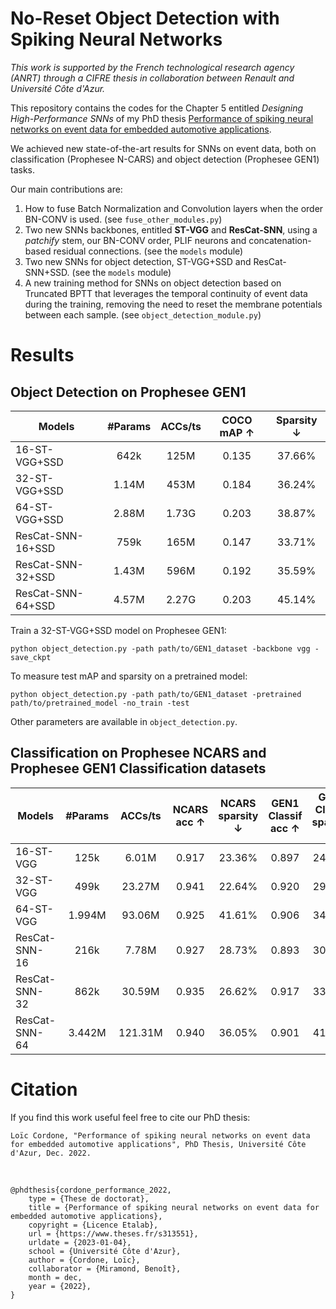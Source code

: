 # No-Reset Object Detection with Spiking Neural Networks

*This work is supported by the French technological research agency (ANRT) through a CIFRE thesis in collaboration between Renault and Université Côte d'Azur.*

This repository contains the codes for the Chapter 5 entitled *Designing High-Performance SNNs* of my PhD thesis [Performance of spiking neural networks on event data for embedded automotive applications](https://theses.fr/s313551).

We achieved new state-of-the-art results for SNNs on event data, both on classification (Prophesee N-CARS) and object detection (Prophesee GEN1) tasks.

Our main contributions are:
1. How to fuse Batch Normalization and Convolution layers when the order BN-CONV is used. (see `fuse_other_modules.py`)
2. Two new SNNs backbones, entitled **ST-VGG** and **ResCat-SNN**, using a *patchify* stem, our BN-CONV order, PLIF neurons and concatenation-based residual connections. (see the `models` module)
3. Two new SNNs for object detection, ST-VGG+SSD and ResCat-SNN+SSD. (see the `models` module)
4. A new training method for SNNs on object detection based on Truncated BPTT that leverages the temporal continuity of event data during the training, removing the need to reset the membrane potentials between each sample. (see `object_detection_module.py`)

# Results

## Object Detection on Prophesee GEN1

| **Models** | **#Params** | **ACCs/ts** | **COCO mAP &#8593;** | **Sparsity &#8595;** |
|---|:---:|:---:|:---:|:---:|
| 16-ST-VGG+SSD | 642k    | 125M  | 0.135 |  37.66\% |
| 32-ST-VGG+SSD | 1.14M   | 453M  | 0.184 |  36.24\% |
| 64-ST-VGG+SSD | 2.88M   | 1.73G | 0.203 |  38.87\% |
| ResCat-SNN-16+SSD | 759k    | 165M  | 0.147 |  33.71\% |
| ResCat-SNN-32+SSD | 1.43M   | 596M  | 0.192 |  35.59\% |
| ResCat-SNN-64+SSD | 4.57M   | 2.27G | 0.203 |  45.14\% |


Train a 32-ST-VGG+SSD model on Prophesee GEN1:

    python object_detection.py -path path/to/GEN1_dataset -backbone vgg -save_ckpt

To measure test mAP and sparsity on a pretrained model:

    python object_detection.py -path path/to/GEN1_dataset -pretrained path/to/pretrained_model -no_train -test

Other parameters are available in `object_detection.py`.

## Classification on Prophesee NCARS and Prophesee GEN1 Classification datasets

| **Models** | **#Params** | **ACCs/ts** | **NCARS acc &#8593;** | **NCARS sparsity &#8595;** | **GEN1 Classif acc &#8593;** | **GEN1 Classif sparsity &#8595;** |
|---|:---:|:---:|:---:|:---:|:---:|:---:|
| 16-ST-VGG     | 125k   | 6.01M   | 0.917          | 23.36\% | 0.897          | 24.30\% |
| 32-ST-VGG     | 499k   | 23.27M  | 0.941          | 22.64\% | 0.920          | 29.03\% |
| 64-ST-VGG     | 1.994M | 93.06M  | 0.925          | 41.61\% | 0.906          | 34.85\% |
| ResCat-SNN-16 | 216k   | 7.78M   | 0.927          | 28.73\% | 0.893          | 30.18\% |
| ResCat-SNN-32 | 862k   | 30.59M  | 0.935          | 26.62\% | 0.917          | 33.25\% |
| ResCat-SNN-64 | 3.442M | 121.31M | 0.940          | 36.05\% | 0.901          | 41.33\% |

# Citation

If you find this work useful feel free to cite our PhD thesis:

    Loïc Cordone, "Performance of spiking neural networks on event data for embedded automotive applications", PhD Thesis, Université Côte d'Azur, Dec. 2022.

<br>

    @phdthesis{cordone_performance_2022,
	    type = {These de doctorat},
	    title = {Performance of spiking neural networks on event data for embedded automotive applications},
	    copyright = {Licence Etalab},
	    url = {https://www.theses.fr/s313551},
	    urldate = {2023-01-04},
	    school = {Université Côte d'Azur},
	    author = {Cordone, Loïc},
	    collaborator = {Miramond, Benoît},
	    month = dec,
	    year = {2022},
    }


